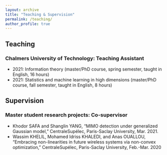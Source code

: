 ```yaml
---
layout: archive
title: "Teaching & Supervision"
permalink: /teaching/
author_profile: true
---
```

## Teaching

### Chalmers University of Technology: Teaching Assistant

* 2021: Information theory (master/PhD course, spring semester, taught in English, 16 hours)
* 2021: Statistics and machine learning in high dimensions (master/PhD course, fall semester, taught in
English, 8 hours)

## Supervision

### Master student research projects: Co-supervisor

* Khodor SAFA and Shanglin YANG, “MIMO detection under generalized Gaussian model,” CentraleSupélec, Paris-Saclay University, Mar. 2021.
* Wassim KHELIL, Mohamed Idriss KHALEDI, and Anas OUALLOU, “Embracing non-linearities in future wireless systems via non-convex optimization,” CentraleSupélec, Paris-Saclay University, Feb.-Mar.
2020
